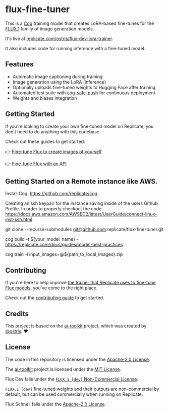 # flux-fine-tuner

This is a [Cog](https://cog.run) training model that creates LoRA-based fine-tunes for the [FLUX.1](https://replicate.com/blog/flux-state-of-the-art-image-generation) family of image generation models.

It's live at [replicate.com/ostris/flux-dev-lora-trainer](https://replicate.com/ostris/flux-dev-lora-trainer).

It also includes code for running inference with a fine-tuned model.

## Features

- Automatic image captioning during training
- Image generation using the LoRA (inference)
- Optionally uploads fine-tuned weights to Hugging Face after training
- Automated test suite with [cog-safe-push](https://github.com/replicate/cog-safe-push) for continuous deployment
- Weights and biases integration

## Getting Started

If you're looking to create your own fine-tuned model on Replicate, you don't need to do anything with this codebase.

Check out these guides to get started:

👉 [Fine-tune Flux to create images of yourself](https://replicate.com/blog/fine-tune-flux-with-faces)

👉 [Fine-tune Flux with an API](https://replicate.com/blog/fine-tune-flux-with-an-api)

## Getting Started on a Remote instance like AWS.
Install Cog: https://github.com/replicate/cog

Creating an ssh keypair for the instance saving inside of the users Github Profile. In order to properly checkout the code. https://docs.aws.amazon.com/AWSEC2/latest/UserGuide/connect-linux-inst-ssh.html

git clone --recurse-submodules git@github.com:replicate/flux-fine-tuner.git

cog build -t ${your_model_name} - https://replicate.com/docs/guides/model-best-practices

cog train -i input_images=@${path_to_local_images}.zip

## Contributing

If you're here to help improve [the trainer that Replicate uses to fine-tune Flux models](https://replicate.com/ostris/flux-dev-lora-trainer), you've come to the right place.

Check out the [contributing guide](CONTRIBUTING.md) to get started.

## Credits

This project is based on the [ai-toolkit](https://github.com/ostris/ai-toolkit) project, which was created by [@ostris](https://github.com/ostris). ❤️

## License

The code in this repository is licensed under the [Apache-2.0 License](LICENSE).

The [ai-toolkit](https://github.com/ostris/ai-toolkit) project is licensed under the [MIT License](https://github.com/ostris/ai-toolkit/blob/main/LICENSE).

Flux Dev falls under the [`FLUX.1 [dev]` Non-Commercial License](https://huggingface.co/black-forest-labs/FLUX.1-dev/blob/main/LICENSE.md).

`FLUX.1 [dev]` fine-tuned weights and their outputs are non-commercial by default, but can be used commercially when running on Replicate.

Flux Schnell falls under the [Apache-2.0 License](https://huggingface.co/datasets/choosealicense/licenses/blob/main/markdown/apache-2.0.md).
